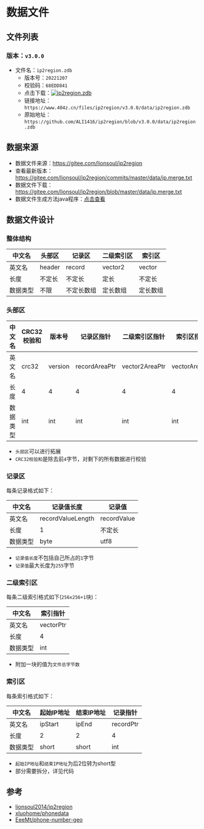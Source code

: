 # 数据文件

## 文件列表

### 版本：`v3.0.0`

- 文件名：`ip2region.zdb`
  - 版本号：`20221207`
  - 校验码：`68EDD841`
  - 点击下载：[![ip2region.zdb](https://img.shields.io/github/size/ALI1416/ip2region/data/ip2region.zdb?label=ip2region.zdb&color=success&branch=v3.0.0)](https://www.404z.cn/files/ip2region/v3.0.0/data/ip2region.zdb)
  - 链接地址：`https://www.404z.cn/files/ip2region/v3.0.0/data/ip2region.zdb`
  - 原始地址：`https://github.com/ALI1416/ip2region/blob/v3.0.0/data/ip2region.zdb`

## 数据来源

- 数据文件来源：<https://gitee.com/lionsoul/ip2region>
- 查看最新版本：<https://gitee.com/lionsoul/ip2region/commits/master/data/ip.merge.txt>
- 数据文件下载：<https://gitee.com/lionsoul/ip2region/blob/master/data/ip.merge.txt>
- 数据文件生成方法java程序：[点击查看](../src/test/java/cn/z/ip2region/DataGenerationTest.java)

## 数据文件设计

### 整体结构

| 中文名   | 头部区 | 记录区     | 二级索引区 | 索引区   |
| -------- | ------ | ---------- | ---------- | -------- |
| 英文名   | header | record     | vector2    | vector   |
| 长度     | 不定长 | 不定长     | 定长       | 不定长   |
| 数据类型 | 不限   | 不定长数组 | 定长数组   | 定长数组 |

### 头部区

| 中文名   | CRC32校验和 | 版本号  | 记录区指针    | 二级索引区指针 | 索引区指针    | 拓展 |
| -------- | ----------- | ------- | ------------- | -------------- | ------------- | ---- |
| 英文名   | crc32       | version | recordAreaPtr | vector2AreaPtr | vectorAreaPtr | ...  |
| 长度     | 4           | 4       | 4             | 4              | 4             | ...  |
| 数据类型 | int         | int     | int           | int            | int           | ...  |

- `头部区`可以进行拓展
- `CRC32校验和`是除去前`4`字节，对剩下的所有数据进行校验

### 记录区

每条记录格式如下：

| 中文名   | 记录值长度        | 记录值      |
| -------- | ----------------- | ----------- |
| 英文名   | recordValueLength | recordValue |
| 长度     | 1                 | 不定长      |
| 数据类型 | byte              | utf8        |

- `记录值长度`不包括自己所占的`1`字节
- `记录值`最大长度为`255`字节

### 二级索引区

每条二级索引格式如下(`256x256+1`块)：

| 中文名   | 索引指针  |
| -------- | --------- |
| 英文名   | vectorPtr |
| 长度     | 4         |
| 数据类型 | int       |

- 附加一块的值为`文件总字节数`

### 索引区

每条索引格式如下：

| 中文名   | 起始IP地址 | 结束IP地址 | 记录指针  |
| -------- | ---------- | ---------- | --------- |
| 英文名   | ipStart    | ipEnd      | recordPtr |
| 长度     | 2          | 2          | 4         |
| 数据类型 | short      | short      | int       |

- `起始IP地址`和`结束IP地址`为后2位转为short型
- 部分需要拆分，详见代码

## 参考

- [lionsoul2014/ip2region](https://github.com/lionsoul2014/ip2region)
- [xluohome/phonedata](https://github.com/xluohome/phonedata)
- [EeeMt/phone-number-geo](https://github.com/EeeMt/phone-number-geo)
